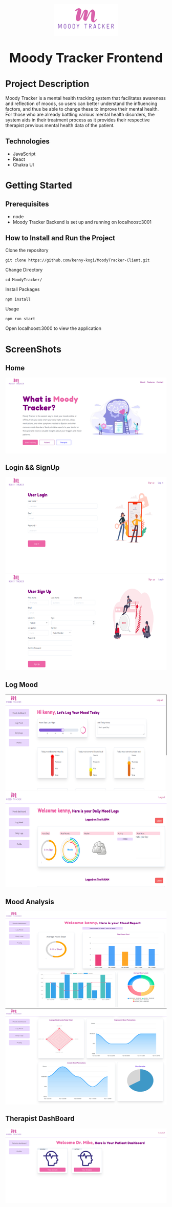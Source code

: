 <p align="center">
<img src="./src/assets/logo.png" width="200" height="100"/>
</p>
<p align="center" style="font-size:40px;font-weight:bold;"> 
Moody Tracker Frontend
</p>

# Project Description

Moody Tracker is a mental health tracking system that facilitates awareness and reflection of moods, so users can better
understand the influencing factors, and thus be able to change these to improve their mental health. For those who are already battling various mental health disorders, the system aids in their treatment process as it provides their respective therapist previous mental health data of the patient.

## Technologies

- JavaScript
- React
- Chakra UI

# Getting Started

## Prerequisites

- node
- Moody Tracker Backend is set up and running on localhoost:3001

## How to Install and Run the Project

Clone the repository

```
git clone https://github.com/kenny-kogi/MoodyTracker-Client.git
```

Change Directory

```
cd MoodyTracker/
```

Install Packages

```
npm install
```

Usage

```
npm run start
```

Open localhoost:3000 to view the application

# ScreenShots

## Home

<img src="./src/assets/home.png" />

## Login && SignUp

<img src="./src/assets/login.png" width="550" height="300"/>
<img src="./src/assets/signupc.png" width="550" height="300"/>

## Log Mood

<img src="./src/assets/logmood.png" width="550" height="300"/>
<img src="./src/assets/loggedmood.png" width="550" height="300"/>

## Mood Analysis

<img src="./src/assets/moodanalysis.png" width="550" height="300"/>
<img src="./src/assets/analysismood.png" width="550" height="300"/>

## Therapist DashBoard

<img src="./src/assets/therapistdash.png"/>
